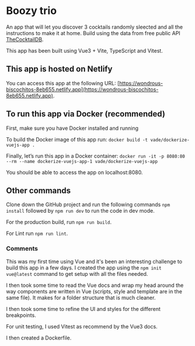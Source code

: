 # Boozy trio

An app that will let you discover 3 cocktails randomly sleected and all the instructions to make it at home.
Build using the data from free public API [TheCocktailDB](https://www.thecocktaildb.com/).

This app has been built using Vue3 + Vite, TypeScript and Vitest.

## This app is hosted on Netlify

You can access this app at the following URL: [https://wondrous-biscochitos-8eb655.netlify.app](https://wondrous-biscochitos-8eb655.netlify.app).

## To run this app via Docker (recommended)

First, make sure you have Docker installed and running

To build the Docker image of this app run:
`docker build -t vade/dockerize-vuejs-app .`

Finally, let’s run this app in a Docker container:
`docker run -it -p 8080:80 --rm --name dockerize-vuejs-app-1 vade/dockerize-vuejs-app`

You should be able to access the app on localhost:8080.

## Other commands

Clone down the GitHub project and run the following commands `npm install` followed by `npm run dev` to run the code in dev mode.

For the production build, run `npm run build`.

For Lint run `npm run lint`.

### Comments

This was my first time using Vue and it's been an interesting challenge to build this app in a few days.
I created the app using the `npm init vue@latest` command to get setup with all the files needed.

I then took some time to read the Vue docs and wrap my head around the way components are written in Vue (scripts, style and template are in the same file). It makes for a folder structure that is much cleaner.

I then took some time to refine the UI and styles for the different breakpoints.

For unit testing, I used Vitest as recommend by the Vue3 docs.

I then created a Dockerfile.
